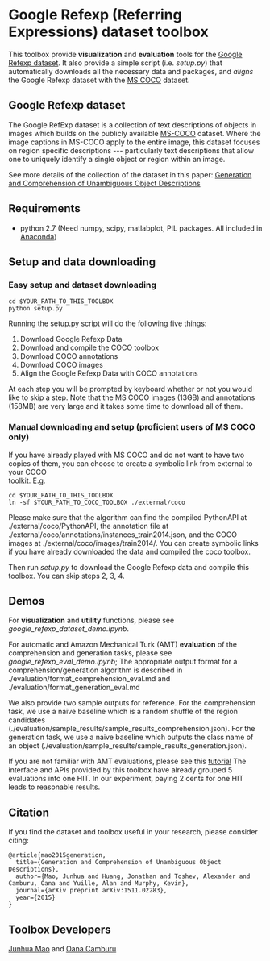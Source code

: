 # Google Refexp (Referring Expressions) dataset toolbox

This toolbox provide **visualization** and **evaluation** tools for the 
[Google Refexp dataset](#google_refexp). 
It also provide a simple script (i.e. *setup.py*) that automatically
downloads all the necessary data and packages, and *aligns* the Google Refexp
dataset with the [MS COCO](http://mscoco.org/) dataset.

## Google Refexp dataset <a name="google_refexp"></a>

The Google RefExp dataset is a collection of text descriptions of objects in 
images which builds on the publicly available [MS-COCO](http://mscoco.org/) 
dataset. Where the image captions in MS-COCO apply to the entire image, this 
dataset focuses on region specific descriptions --- particularly text 
descriptions that allow one to uniquely identify a single object or region 
within an image.

See more details of the collection of the dataset in this paper: [Generation and Comprehension of Unambiguous Object Descriptions](http://arxiv.org/abs/1511.02283)

## Requirements
- python 2.7 (Need numpy, scipy, matlabplot, PIL packages. All included in 
[Anaconda](https://store.continuum.io/cshop/anaconda/))

## Setup and data downloading

### Easy setup and dataset downloading

  ```
  cd $YOUR_PATH_TO_THIS_TOOLBOX
  python setup.py
  ```
  
Running the setup.py script will do the following five things:
1. Download Google Refexp Data
2. Download and compile the COCO toolbox
3. Download COCO annotations
4. Download COCO images
5. Align the Google Refexp Data with COCO annotations

At each step you will be prompted by keyboard whether or not you would like to 
skip a step.
Note that the MS COCO images (13GB) and annotations (158MB) are very large and 
it takes some time to download all of them. 

### Manual downloading and setup (proficient users of MS COCO only)

If you have already played with MS COCO and do not want to have two copies of 
them, you can choose to create a symbolic link from external to your COCO  
toolkit. E.g. 

  ```
  cd $YOUR_PATH_TO_THIS_TOOLBOX
  ln -sf $YOUR_PATH_TO_COCO_TOOLBOX ./external/coco
  ```

Please make sure that the algorithm can find the compiled PythonAPI at 
./external/coco/PythonAPI, the annotation file at 
./external/coco/annotations/instances_train2014.json, and the COCO images at 
./external/coco/images/train2014/. You can create symbolic links if you have 
already downloaded the data and compiled the coco toolbox.

Then run *setup.py* to download the Google Refexp data and compile this toolbox. 
You can skip steps 2, 3, 4.

## Demos

For **visualization** and **utility** functions, please see 
*google_refexp_dataset_demo.ipynb*.

For automatic and Amazon Mechanical Turk (AMT) **evaluation** of the comprehension 
and generation tasks, please see *google_refexp_eval_demo.ipynb*; The 
appropriate output format for a comprehension/generation algorithm is described 
in ./evaluation/format_comprehension_eval.md and 
./evaluation/format_generation_eval.md

We also provide two sample outputs for reference. For the comprehension task, 
we use a naive baseline which is a random shuffle of the region candidates 
(./evaluation/sample_results/sample_results_comprehension.json). For the 
generation task, we use a naive baseline which outputs the class name of an 
object (./evaluation/sample_results/sample_results_generation.json).

If you are not familiar with AMT evaluations, please see this 
[tutorial](http://docs.aws.amazon.com/AWSMechTurk/latest/RequesterUI/amt-ui.pdf)
The interface and APIs provided by this toolbox have already grouped 5 
evaluations into one HIT. In our experiment, paying 2 cents for one HIT leads to 
reasonable results.


## Citation

If you find the dataset and toolbox useful in your research, 
please consider citing:

    @article{mao2015generation,
      title={Generation and Comprehension of Unambiguous Object Descriptions},
      author={Mao, Junhua and Huang, Jonathan and Toshev, Alexander and Camburu, Oana and Yuille, Alan and Murphy, Kevin},
      journal={arXiv preprint arXiv:1511.02283},
      year={2015}
    }
    
## Toolbox Developers

[Junhua Mao](www.stat.ucla.edu/~junhua.mao/) and [Oana Camburu](https://www.cs.ox.ac.uk/people/oana-maria.camburu/)
